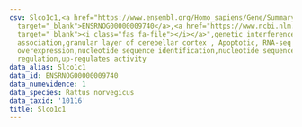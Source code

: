 ```yaml
---
csv: Slco1c1,<a href="https://www.ensembl.org/Homo_sapiens/Gene/Summary?db=core;g=ENSRNOG00000009740"
  target="_blank">ENSRNOG00000009740</a>,<a href="https://www.ncbi.nlm.nih.gov/pubmed/30467350"
  target="_blank"><i class="fas fa-file"></i></a>",genetic interference,functional
  association,granular layer of cerebellar cortex , Apoptotic, RNA-seq assay, hsf-1
  overexpression,nucleotide sequence identification,nucleotide sequence identification,transcriptional
  regulation,up-regulates activity
data_alias: Slco1c1
data_id: ENSRNOG00000009740
data_numevidence: 1
data_species: Rattus norvegicus
data_taxid: '10116'
title: Slco1c1
---
```

